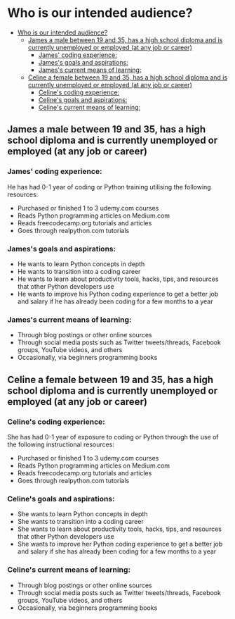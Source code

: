 
# Who is our intended audience?
- [Who is our intended audience?](#who-is-our-intended-audience)
  - [James a male between 19 and 35, has a high school diploma and is currently unemployed or employed (at any job or career)](#james-a-male-between-19-and-35-has-a-high-school-diploma-and-is-currently-unemployed-or-employed-at-any-job-or-career)
    - [James' coding experience:](#james-coding-experience)
    - [James's goals and aspirations:](#jamess-goals-and-aspirations)
    - [James's current means of learning:](#jamess-current-means-of-learning)
  - [Celine a female between 19 and 35, has a high school diploma and is currently unemployed or employed (at any job or career)](#celine-a-female-between-19-and-35-has-a-high-school-diploma-and-is-currently-unemployed-or-employed-at-any-job-or-career)
    - [Celine's coding experience:](#celines-coding-experience)
    - [Celine's goals and aspirations:](#celines-goals-and-aspirations)
    - [Celine's current means of learning:](#celines-current-means-of-learning)


## James a male between 19 and 35, has a high school diploma and is currently unemployed or employed (at any job or career)

### James' coding experience: 
He has had 0-1 year of coding or Python training utilising the following resources:
- Purchased or finished 1 to 3 udemy.com courses
- Reads Python programming articles on Medium.com
- Reads freecodecamp.org tutorials and articles
- Goes through realpython.com tutorials

### James's goals and aspirations: 
- He wants to learn Python concepts in depth 
- He wants to transition into a coding career 
- He wants to learn about productivity tools, hacks, tips, and resources that other Python developers use 
- He wants to improve his Python coding experience to get a better job and salary if he has already been coding for a few months to a year

### James's current means of learning: 
- Through blog postings or other online sources
- Through social media posts such as Twitter tweets/threads, Facebook groups, YouTube videos, and others
- Occasionally, via beginners programming books


## Celine a female between 19 and 35, has a high school diploma and is currently unemployed or employed (at any job or career) 

### Celine's coding experience: 
She has had 0-1 year of exposure to coding or Python through the use of the following instructional resources:
- Purchased or finished 1 to 3 udemy.com courses
- Reads Python programming articles on Medium.com
- Reads freecodecamp.org tutorials and articles
- Goes through realpython.com tutorials

### Celine's goals and aspirations: 
- She wants to learn Python concepts in depth 
- She wants to transition into a coding career 
- She wants to learn about productivity tools, hacks, tips, and resources that other Python developers use 
- She wants to improve her Python coding experience to get a better job and salary if she has already been coding for a few months to a year

### Celine's current means of learning: 
- Through blog postings or other online sources
- Through social media posts such as Twitter tweets/threads, Facebook groups, YouTube videos, and others
- Occasionally, via beginners programming books